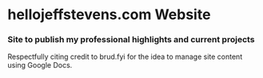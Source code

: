 # hellojeffstevens.com Website
### Site to publish my professional highlights and current projects

Respectfully citing credit to brud.fyi for the idea to manage site content using Google Docs.

